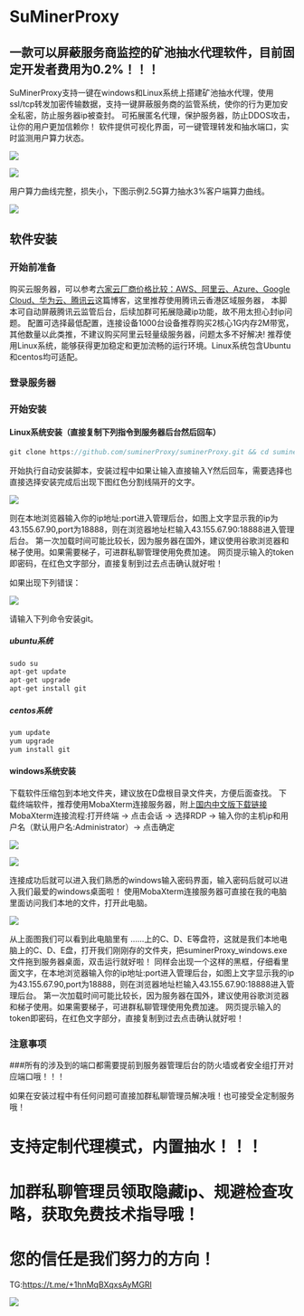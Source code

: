 SuMinerProxy
================
一款可以屏蔽服务商监控的矿池抽水代理软件，目前固定开发者费用为0.2%！！！
----------------
SuMinerProxy支持一键在windows和Linux系统上搭建矿池抽水代理，使用ssl/tcp转发加密传输数据，支持一键屏蔽服务商的监管系统，使你的行为更加安全私密，防止服务器ip被查封。
可拓展匿名代理，保护服务器，防止DDOS攻击，让你的用户更加信赖你！
软件提供可视化界面，可一键管理转发和抽水端口，实时监测用户算力状态。

![](https://user-images.githubusercontent.com/97101851/148109476-959c3a4c-b197-4761-b9cb-f8c4f1865b2a.png)

![](https://user-images.githubusercontent.com/97101851/148109705-e3ca0848-f1d6-4eac-a63b-eda4aea867cf.png)

用户算力曲线完整，损失小，下图示例2.5G算力抽水3%客户端算力曲线。

![](https://user-images.githubusercontent.com/97101851/148109963-d1f88226-7e06-4ba4-a1e5-555d2b8340e8.png)


软件安装
------------------------------------------------------------------------------------------------------------
### 开始前准备
购买云服务器，可以参考[六家云厂商价格比较：AWS、阿里云、Azure、Google Cloud、华为云、腾讯云](https://zhuanlan.zhihu.com/p/80407877)这篇博客，这里推荐使用腾讯云香港区域服务器，
本脚本可自动屏蔽腾讯云监管后台，后续加群可拓展隐藏ip功能，故不用太担心封ip问题。
配置可选择最低配置，连接设备1000台设备推荐购买2核心1G内存2M带宽，其他数量以此类推，不建议购买阿里云轻量级服务器，问题太多不好解决!
推荐使用Linux系统，能够获得更加稳定和更加流畅的运行环境。Linux系统包含Ubuntu和centos均可适配。

### 登录服务器
### 开始安装
#### Linux系统安装（直接复制下列指令到服务器后台然后回车）
```c
git clone https://github.com/suminerProxy/suminerProxy.git && cd suminerProxy && chmod 777 install.sh && ./install.sh
```

开始执行自动安装脚本，安装过程中如果让输入直接输入Y然后回车，需要选择也直接选择安装完成后出现下图红色分割线隔开的文字。

![](https://user-images.githubusercontent.com/97101851/148113201-5d2e1213-358b-4dbb-bb54-3baf330f4a05.png)

则在本地浏览器输入你的ip地址:port进入管理后台，如图上文字显示我的ip为43.155.67.90,port为18888，则在浏览器地址栏输入43.155.67.90:18888进入管理后台。
第一次加载时间可能比较长，因为服务器在国外，建议使用谷歌浏览器和梯子使用。如果需要梯子，可进群私聊管理使用免费加速。
网页提示输入的token即密码，在红色文字部分，直接复制到过去点击确认就好啦！

如果出现下列错误：

![](https://user-images.githubusercontent.com/97101851/148122172-94e1516c-f55e-4f2f-859e-d06d0f0fa39a.png)

请输入下列命令安装git。

##### ubuntu系统
```C
sudo su
apt-get update
apt-get upgrade
apt-get install git
```
##### centos系统
```C
yum update
yum upgrade
yum install git
```

#### windows系统安装
下载软件压缩包到本地文件夹，建议放在D盘根目录文件夹，方便后面查找。
下载终端软件，推荐使用MobaXterm连接服务器，附上[国内中文版下载链接](https://wwi.lanzouw.com/isg1rye073i)
MobaXterm连接流程:打开终端 -> 点击会话 -> 选择RDP -> 输入你的主机ip和用户名（默认用户名:Administrator）-> 点击确定

![](https://user-images.githubusercontent.com/97101851/148116407-45337f58-e429-4421-8e3e-ffe741befa1e.png)

![](https://user-images.githubusercontent.com/97101851/148116556-2dd3c23f-ceca-45d0-a52e-955f474d9b63.png)

连接成功后就可以进入我们熟悉的windows输入密码界面，输入密码后就可以进入我们最爱的windows桌面啦！
使用MobaXterm连接服务器可直接在我的电脑里面访问我们本地的文件，打开此电脑。

![](https://user-images.githubusercontent.com/97101851/148117061-1fa52304-6a6e-4343-ae6b-23a6c6d03c8f.png)

从上面图我们可以看到此电脑里有 ……上的C、D、E等盘符，这就是我们本地电脑上的C、D、E盘，打开我们刚刚存的文件夹，把suminerProxy_windows.exe文件拖到服务器桌面，双击运行就好啦！
同样会出现一个这样的黑框，仔细看里面文字，在本地浏览器输入你的ip地址:port进入管理后台，如图上文字显示我的ip为43.155.67.90,port为18888，则在浏览器地址栏输入43.155.67.90:18888进入管理后台。
第一次加载时间可能比较长，因为服务器在国外，建议使用谷歌浏览器和梯子使用。如果需要梯子，可进群私聊管理使用免费加速。
网页提示输入的token即密码，在红色文字部分，直接复制到过去点击确认就好啦！

### 注意事项

###所有的涉及到的端口都需要提前到服务器管理后台的防火墙或者安全组打开对应端口哦！！！

如果在安装过程中有任何问题可直接加群私聊管理员解决哦！也可接受全定制服务哦！

# 支持定制代理模式，内置抽水！！！

# 加群私聊管理员领取隐藏ip、规避检查攻略，获取免费技术指导哦！

# 您的信任是我们努力的方向！

TG:https://t.me/+1hnMqBXqxsAyMGRl

![](https://user-images.githubusercontent.com/97101851/148345813-24871180-406b-4c2e-8a52-ab05e9f7ae42.jpg)

